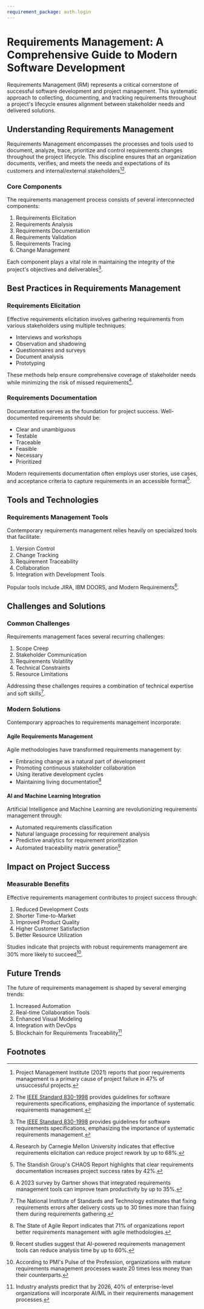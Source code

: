 ```yaml
---
requirement_package: auth.login 
---
```

# Requirements Management: A Comprehensive Guide to Modern Software Development

Requirements Management (RM) represents a critical cornerstone of successful software development and project management. This systematic approach to collecting, documenting, and tracking requirements throughout a project's lifecycle ensures alignment between stakeholder needs and delivered solutions.

## Understanding Requirements Management

Requirements Management encompasses the processes and tools used to document, analyze, trace, prioritize and control requirements changes throughout the project lifecycle. This discipline ensures that an organization documents, verifies, and meets the needs and expectations of its customers and internal/external stakeholders[^1][^2].

### Core Components

The requirements management process consists of several interconnected components:

1. Requirements Elicitation
2. Requirements Analysis
3. Requirements Documentation
4. Requirements Validation
5. Requirements Tracing
6. Change Management

Each component plays a vital role in maintaining the integrity of the project's objectives and deliverables[^2].

## Best Practices in Requirements Management

### Requirements Elicitation

Effective requirements elicitation involves gathering requirements from various stakeholders using multiple techniques:

- Interviews and workshops
- Observation and shadowing
- Questionnaires and surveys
- Document analysis
- Prototyping

These methods help ensure comprehensive coverage of stakeholder needs while minimizing the risk of missed requirements[^3].

### Requirements Documentation

Documentation serves as the foundation for project success. Well-documented requirements should be:

- Clear and unambiguous
- Testable
- Traceable
- Feasible
- Necessary
- Prioritized

Modern requirements documentation often employs user stories, use cases, and acceptance criteria to capture requirements in an accessible format[^4].

## Tools and Technologies

### Requirements Management Tools

Contemporary requirements management relies heavily on specialized tools that facilitate:

1. Version Control
2. Change Tracking
3. Requirement Traceability
4. Collaboration
5. Integration with Development Tools

Popular tools include JIRA, IBM DOORS, and Modern Requirements[^5].

## Challenges and Solutions

### Common Challenges

Requirements management faces several recurring challenges:

1. Scope Creep
2. Stakeholder Communication
3. Requirements Volatility
4. Technical Constraints
5. Resource Limitations

Addressing these challenges requires a combination of technical expertise and soft skills[^6].

### Modern Solutions

Contemporary approaches to requirements management incorporate:

#### Agile Requirements Management

Agile methodologies have transformed requirements management by:

- Embracing change as a natural part of development
- Promoting continuous stakeholder collaboration
- Using iterative development cycles
- Maintaining living documentation[^7]

#### AI and Machine Learning Integration

Artificial Intelligence and Machine Learning are revolutionizing requirements management through:

- Automated requirements classification
- Natural language processing for requirement analysis
- Predictive analytics for requirement prioritization
- Automated traceability matrix generation[^8]

## Impact on Project Success

### Measurable Benefits

Effective requirements management contributes to project success through:

1. Reduced Development Costs
2. Shorter Time-to-Market
3. Improved Product Quality
4. Higher Customer Satisfaction
5. Better Resource Utilization

Studies indicate that projects with robust requirements management are 30% more likely to succeed[^9].

## Future Trends

The future of requirements management is shaped by several emerging trends:

1. Increased Automation
2. Real-time Collaboration Tools
3. Enhanced Visual Modeling
4. Integration with DevOps
5. Blockchain for Requirements Traceability[^10]

## Footnotes

[^1]: Project Management Institute (2021) reports that poor requirements management is a primary cause of project failure in 47% of unsuccessful projects.

[^2]: The [IEEE Standard 830-1998](https://standards.ieee.org/ieee/830/1222/) provides guidelines for software requirements specifications, emphasizing the importance of systematic requirements management.

[^3]: Research by Carnegie Mellon University indicates that effective requirements elicitation can reduce project rework by up to 68%.

[^4]: The Standish Group's CHAOS Report highlights that clear requirements documentation increases project success rates by 42%.

[^5]: A 2023 survey by Gartner shows that integrated requirements management tools can improve team productivity by up to 35%.

[^6]: The National Institute of Standards and Technology estimates that fixing requirements errors after delivery costs up to 30 times more than fixing them during requirements gathering.

[^7]: The State of Agile Report indicates that 71% of organizations report better requirements management with agile methodologies.

[^8]: Recent studies suggest that AI-powered requirements management tools can reduce analysis time by up to 60%.

[^9]: According to PMI's Pulse of the Profession, organizations with mature requirements management processes waste 20 times less money than their counterparts.

[^10]: Industry analysts predict that by 2026, 40% of enterprise-level organizations will incorporate AI/ML in their requirements management processes.